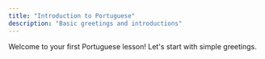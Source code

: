 ```yaml
---
title: "Introduction to Portuguese"
description: "Basic greetings and introductions"
---
```


Welcome to your first Portuguese lesson! Let's start with simple greetings.
